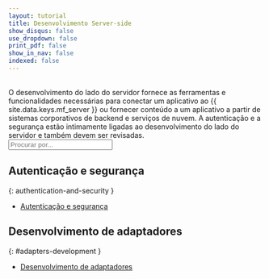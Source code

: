 ```yaml
---
layout: tutorial
title: Desenvolvimento Server-side
show_disqus: false
use_dropdown: false
print_pdf: false
show_in_nav: false
indexed: false
---
```

<!-- NLS_CHARSET=UTF-8 -->
<br>
O desenvolvimento do lado do servidor fornece as ferramentas e funcionalidades necessárias para conectar um aplicativo ao {{ site.data.keys.mf_server }} ou fornecer conteúdo a um aplicativo a partir de sistemas corporativos de backend e serviços de nuvem. A autenticação e a segurança estão intimamente ligadas ao desenvolvimento do lado do servidor e também devem ser revisadas.

<form role="search"  aria-label="Inline search field" action="{{site.baseurl}}/search/" method="get">
    <div class="input-group add-on">
        <input style="width: 206px" id="search-input" type="text" aria-label="search field" class="form-control" placeholder="Procurar por..." name="q">
    </div>
</form>

## Autenticação e segurança
{: authentication-and-security }
* [Autenticação e segurança](../authentication-and-security/)

## Desenvolvimento de adaptadores
{: #adapters-development }
* [Desenvolvimento de adaptadores](../adapters/)
